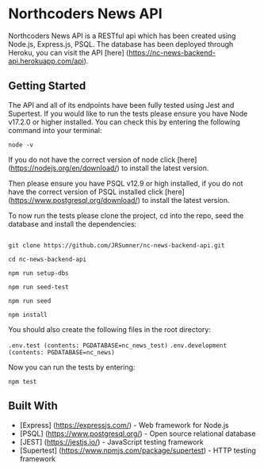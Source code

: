 # Northcoders News API

Northcoders News API is a RESTful api which has been created using Node.js, Express.js, PSQL.
The database has been deployed through Heroku, you can visit the API [here] (https://nc-news-backend-api.herokuapp.com/api).

## Getting Started

The API and all of its endpoints have been fully tested using Jest and Supertest. If you would like to run the tests please ensure you have Node v17.2.0 or higher installed. You can check this by entering the following command into your terminal:

```
node -v

```

If you do not have the correct version of node click [here] (https://nodejs.org/en/download/) to install the latest version.

Then please ensure you have PSQL v12.9 or high installed, if you do not have the correct version of PSQL installed click [here] (https://www.postgresql.org/download/) to install the latest version.

To now run the tests please clone the project, cd into the repo, seed the database and install the dependencies:

```

git clone https://github.com/JRSumner/nc-news-backend-api.git

cd nc-news-backend-api

npm run setup-dbs

npm run seed-test

npm run seed

npm install

```

You should also create the following files in the root directory:

`.env.test (contents: PGDATABASE=nc_news_test)`
`.env.development (contents: PGDATABASE=nc_news)`

Now you can run the tests by entering:

```
npm test

```

## Built With

- [Express] (https://expressjs.com/) - Web framework for Node.js
- [PSQL] (https://www.postgresql.org/) - Open source relational database
- [JEST] (https://jestjs.io/) - JavaScript testing framework
- [Supertest] (https://www.npmjs.com/package/supertest) - HTTP testing framework
